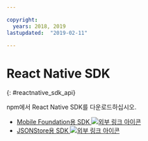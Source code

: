 ```yaml
---

copyright:
  years: 2018, 2019
lastupdated:  "2019-02-11"

---
```


#	React Native SDK
{: #reactnative_sdk_api}

npm에서 React Native SDK를 다운로드하십시오.

* [Mobile Foundation용 SDK ![외부 링크 아이콘](../../icons/launch-glyph.svg "외부 링크 아이콘")](https://www.npmjs.com/package/react-native-ibm-mobilefirst)
* [JSONStore용 SDK ![외부 링크 아이콘](../../icons/launch-glyph.svg "외부 링크 아이콘")](https://www.npmjs.com/package/react-native-mobilefirst-jsonstore)

